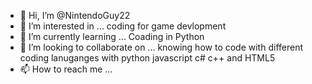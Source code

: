 - 👋 Hi, I’m @NintendoGuy22
- 👀 I’m interested in ... coding for game devlopment
- 🌱 I’m currently learning ... Coading in Python
- 💞️ I’m looking to collaborate on ... knowing how to code with different coding lanuganges with python javascript c# c++ and HTML5
- 📫 How to reach me ...

<!---
NintendoGuy22/NintendoGuy22 is a ✨ special ✨ repository because its `README.md` (this file) appears on your GitHub profile.
You can click the Preview link to take a look at your changes.
--->
